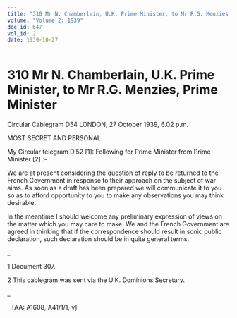 ```yaml
---
title: "310 Mr N. Chamberlain, U.K. Prime Minister, to Mr R.G. Menzies, Prime Minister"
volume: "Volume 2: 1939"
doc_id: 647
vol_id: 2
date: 1939-10-27
---
```


# 310 Mr N. Chamberlain, U.K. Prime Minister, to Mr R.G. Menzies, Prime Minister

Circular Cablegram D54 LONDON, 27 October 1939, 6.02 p.m.

MOST SECRET AND PERSONAL

My Circular telegram D.52 [1]: Following for Prime Minister from Prime Minister [2] :-

We are at present considering the question of reply to be returned to the French Government in response to their approach on the subject of war aims. As soon as a draft has been prepared we will communicate it to you so as to afford opportunity to you to make any observations you may think desirable.

In the meantime I should welcome any preliminary expression of views on the matter which you may care to make. We and the French Government are agreed in thinking that if the correspondence should result in sonic public declaration, such declaration should be in quite general terms.

_

1 Document 307.

2 This cablegram was sent via the U.K. Dominions Secretary.

_

_ [AA: A1608, A41/1/1, v]_
